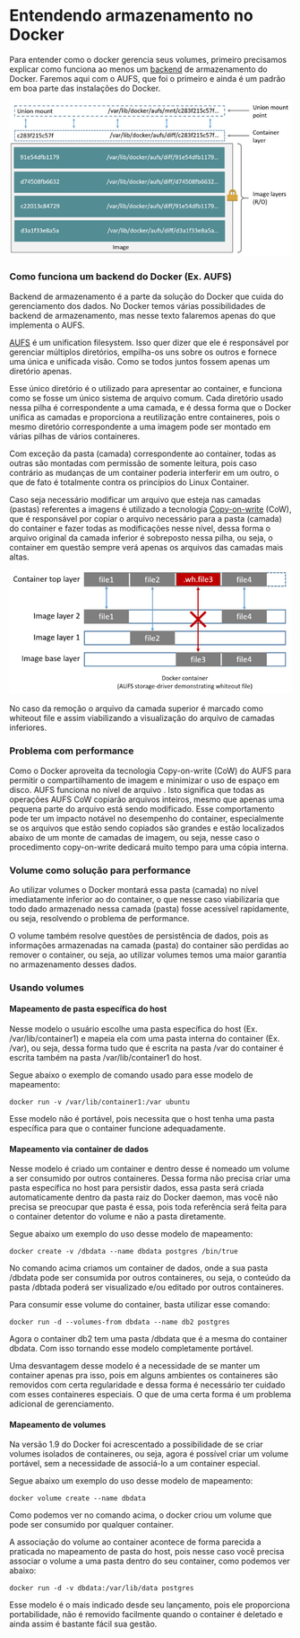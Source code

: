 # Entendendo armazenamento no Docker

Para entender como o docker gerencia seus volumes, primeiro precisamos explicar como funciona ao menos um [backend](http://searchdatacenter.techtarget.com/definition/back-end) de armazenamento do Docker. Faremos aqui com o AUFS, que foi o primeiro e ainda é um padrão em boa parte das instalações do Docker.

![](images/aufs_layers.jpg)

### Como funciona um backend do Docker (Ex. AUFS)

Backend de armazenamento é a parte da solução do Docker que cuida do gerenciamento dos dados. No Docker temos várias possibilidades de backend de armazenamento, mas nesse texto falaremos apenas do que implementa o AUFS.

[AUFS](https://en.wikipedia.org/wiki/Aufs) é um unification filesystem. Isso quer dizer que ele é responsável por gerenciar múltiplos diretórios, empilha-os uns sobre os outros e fornece uma única e unificada visão. Como se todos juntos fossem apenas um diretório apenas.

Esse único diretório é o utilizado para apresentar ao container, e funciona como se fosse um único sistema de arquivo comum. Cada diretório usado nessa pilha é correspondente a uma camada, e é dessa forma que o Docker unifica as camadas e proporciona a reutilização entre containeres, pois o mesmo diretório correspondente a uma imagem pode ser montado em várias pilhas de vários containeres.

Com exceção da pasta (camada) correspondente ao container, todas as outras são montadas com permissão de somente leitura, pois caso contrário as mudanças de um container poderia interferir em um outro, o que de fato é totalmente contra os princípios do Linux Container.

Caso seja necessário modificar um arquivo que esteja nas camadas (pastas) referentes a imagens é utilizado a tecnologia [Copy-on-write](https://en.wikipedia.org/wiki/Copy-on-write) (CoW), que é responsável por copiar o arquivo necessário para a pasta (camada) do container e fazer todas as modificações nesse nível, dessa forma o arquivo original da camada inferior é sobreposto nessa pilha, ou seja, o container em questão sempre verá apenas os arquivos das camadas mais altas.

![Removendo um arquivo](images/aufs_delete.jpg)

No caso da remoção o arquivo da camada superior é marcado como whiteout file e assim viabilizando a visualização do arquivo de camadas inferiores.

### Problema com performance

Como o Docker aproveita da tecnologia Copy-on-write (CoW) do AUFS para permitir o compartilhamento de imagem e minimizar o uso de espaço em disco. AUFS funciona no nível de arquivo . Isto significa que todas as operações AUFS CoW copiarão arquivos inteiros, mesmo que apenas uma pequena parte do arquivo está sendo modificado. Esse comportamento pode ter um impacto notável no desempenho do container, especialmente se os arquivos que estão sendo copiados são grandes e estão localizados abaixo de um monte de camadas de imagem, ou seja, nesse caso o procedimento copy-on-write dedicará muito tempo para uma cópia interna.

### Volume como solução para performance

Ao utilizar volumes o Docker montará essa pasta (camada) no nível imediatamente inferior ao do container, o que nesse caso viabilizaria que todo dado armazenado nessa camada (pasta) fosse acessível rapidamente, ou seja, resolvendo o problema de performance.

O volume também resolve questões de persistência de dados, pois as informações armazenadas na camada (pasta) do container são perdidas ao remover o container, ou seja, ao utilizar volumes temos uma maior garantia no armazenamento desses dados.

### Usando volumes

#### Mapeamento de pasta específica do host


Nesse modelo o usuário escolhe uma pasta específica do host (Ex. /var/lib/container1) e mapeia ela com uma pasta interna do container (Ex. /var), ou seja, dessa forma tudo que é escrita na pasta /var do container é escrita também na pasta /var/lib/container1 do host.

Segue abaixo o exemplo de comando usado para esse modelo de mapeamento:

```
docker run -v /var/lib/container1:/var ubuntu
```

Esse modelo não é portável, pois necessita que o host tenha uma pasta específica para que o container funcione adequadamente.

#### Mapeamento via container de dados

Nesse modelo é criado um container e dentro desse é nomeado um volume a ser consumido por outros containeres. Dessa forma não precisa criar uma pasta específica no host para persistir dados, essa pasta será criada automaticamente dentro da pasta raiz do Docker daemon, mas você não precisa se preocupar que pasta é essa, pois toda referência será feita para o container detentor do volume e não a pasta diretamente.

Segue abaixo um exemplo do uso desse modelo de mapeamento:

```
docker create -v /dbdata --name dbdata postgres /bin/true
```
No comando acima criamos um container de dados, onde a sua pasta /dbdata pode ser consumida por outros containeres, ou seja, o conteúdo da pasta /dbtada poderá ser visualizado e/ou editado por outros containeres.

Para consumir esse volume do container, basta utilizar esse comando:

```
docker run -d --volumes-from dbdata --name db2 postgres
```
Agora o container db2 tem uma pasta /dbdata que é a mesma do container dbdata. Com isso tornando esse modelo completamente portável.

Uma desvantagem desse modelo é a necessidade de se manter um container apenas pra isso, pois em alguns ambientes os containeres são removidos com certa regularidade e dessa forma é necessário ter cuidado com esses containeres especiais. O que de uma certa forma é um problema adicional de gerenciamento.

#### Mapeamento de volumes

Na versão 1.9 do Docker foi acrescentado a possibilidade de se criar volumes isolados de containeres, ou seja, agora é possível criar um volume portável, sem a necessidade de associá-lo a um container especial.

Segue abaixo um exemplo do uso desse modelo de mapeamento:

```
docker volume create --name dbdata
```
Como podemos ver no comando acima, o docker criou um volume que pode ser consumido por qualquer container.

A associação do volume ao container acontece de forma parecida a praticada no mapeamento de pasta do host, pois nesse caso você precisa associar o volume a uma pasta dentro do seu container, como podemos ver abaixo:

```
docker run -d -v dbdata:/var/lib/data postgres
```
Esse modelo é o mais indicado desde seu lançamento, pois ele proporciona portabilidade, não é removido facilmente quando o container é deletado e ainda assim é bastante fácil sua gestão.


